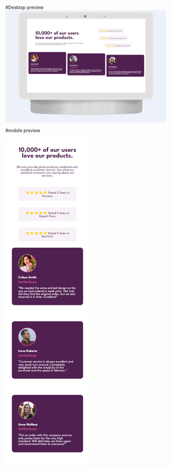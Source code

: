 #Desktop preview
![Desktop Preview](https://github.com/Hashan099/Product-Review-Page-HTML-CSS/blob/master/Preview/desktop%20view.png)

#mobile preview

![Desktop Preview](https://github.com/Hashan099/Product-Review-Page-HTML-CSS/blob/master/Preview/mobile%20view.png)
